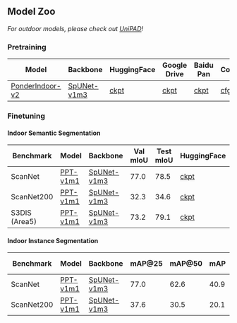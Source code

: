 ## Model Zoo

*For outdoor models, please check out [UniPAD](https://github.com/Nightmare-n/UniPAD)!*

### Pretraining

Model | Backbone | HuggingFace | Google Drive | Baidu Pan | Config
----- | ----- | -----|  ----- | ----- | -----
[PonderIndoor-v2](../ponder/models/ponder/ponder_indoor_base.py) | [SpUNet-v1m3](../ponder/models/sparse_unet/spconv_unet_v1m3_pdnorm.py) | [ckpt](https://huggingface.co/HaoyiZhu/PonderV2/blob/main/checkpoints/ponderv2-ppt-pretrain-scannet-s3dis-structured3d.pth) | [ckpt](https://drive.google.com/file/d/1oFHhr6YPZwgUCtn0y9M6zAHL7XNkmpVM/view?usp=sharing) | [ckpt](https://pan.baidu.com/s/1mF5BdjvS2DDjFrqntm-kYA?pwd=soin) | [cfg](../configs/scannet/pretrain-ponder-ppt-v1m1-0-sc-s3-st-spunet.py)

### Finetuning
#### Indoor Semantic Segmentation

Benchmark | Model | Backbone | Val mIoU | Test mIoU | HuggingFace | Google Drive | Baidu Pan | Config
----- | ----- | ----- | ----- | ----- | ----- |  ----- | ----- | -----
ScanNet | [PPT-v1m1](../ponder/models/point_prompt_training/point_prompt_training_v1m1_language_guided.py) | [SpUNet-v1m3](../ponder/models/sparse_unet/spconv_unet_v1m3_pdnorm.py) | 77.0 | 78.5 | [ckpt](https://huggingface.co/HaoyiZhu/PonderV2/blob/main/checkpoints/ponderv2-ppt-ft-semseg-scannet.pth) | [ckpt](https://drive.google.com/file/d/16RhUSJDxtsS7Z_FeRJwk0L3q7Dt-LN1A/view?usp=sharing) | [ckpt](https://pan.baidu.com/s/1l0_k0h9fvnI38By6bSdijQ?pwd=wks7) | [cfg](../configs/scannet/semseg-ppt-v1m1-0-sc-s3-st-spunet-lovasz-ft.py)
ScanNet200 | [PPT-v1m1](../ponder/models/point_prompt_training/point_prompt_training_v1m1_language_guided.py) | [SpUNet-v1m3](../ponder/models/sparse_unet/spconv_unet_v1m3_pdnorm.py) | 32.3 | 34.6 | [ckpt](https://huggingface.co/HaoyiZhu/PonderV2/blob/main/checkpoints/ponderv2-ppt-ft-semseg-scannet200.pth) | [ckpt](https://drive.google.com/file/d/1d_we6SsNJLDeRc1LepZwcOCgOGJy11rr/view?usp=sharing) | [ckpt](https://pan.baidu.com/s/1fvH5wA60wl2In0BaUMuFOw?pwd=3ron) | [cfg](../configs/scannet200/semseg-ppt-v1m1-0-spunet-lovasz-ft.py)
S3DIS (Area5) | [PPT-v1m1](../ponder/models/point_prompt_training/point_prompt_training_v1m1_language_guided.py) | [SpUNet-v1m3](../ponder/models/sparse_unet/spconv_unet_v1m3_pdnorm.py) | 73.2 | 79.1 | [ckpt](https://huggingface.co/HaoyiZhu/PonderV2/blob/main/checkpoints/ponderv2-ppt-ft-semseg-s3dis.pth) | [ckpt](https://drive.google.com/file/d/1GZgfxWJC9hNEHKV30t3PuIZMmTXngHXg/view?usp=sharing) | [ckpt](https://pan.baidu.com/s/1KJ-PwvROofcGeTzkKdsXCQ?pwd=bbaa) | [cfg](../configs/s3dis/semseg-ppt-v1m1-0-s3-sc-st-spunet-lovasz-ft.py)

#### Indoor Instance Segmentation
Benchmark | Model | Backbone | mAP@25 | mAP@50 | mAP | HuggingFace | Google Drive | Baidu Pan | Config
----- | ----- | ----- | ----- | ----- | ----- | ----- | ----- | ----- | -----
ScanNet | [PPT-v1m1](../ponder/models/point_prompt_training/point_prompt_training_v1m1_language_guided.py) | [SpUNet-v1m3](../ponder/models/sparse_unet/spconv_unet_v1m3_pdnorm.py) | 77.0 | 62.6 | 40.9 | [ckpt](https://huggingface.co/HaoyiZhu/PonderV2/blob/main/checkpoints/ponderv2-ppt-ft-insseg-scannet.pth) | [ckpt](https://drive.google.com/file/d/15tjsGY6bgZiQSXJel7yywzdYBDrpystk/view?usp=sharing) | [ckpt](https://pan.baidu.com/s/10BifGbWQ6CW_FcAnaw-XQg?pwd=jmd9) | [cfg](../configs/scannet/insseg-ppt-v1m1-0-pointgroup-spunet-ft.py)
ScanNet200 | [PPT-v1m1](../ponder/models/point_prompt_training/point_prompt_training_v1m1_language_guided.py) | [SpUNet-v1m3](../ponder/models/sparse_unet/spconv_unet_v1m3_pdnorm.py) | 37.6| 30.5 | 20.1 | [ckpt](https://huggingface.co/HaoyiZhu/PonderV2/blob/main/checkpoints/ponderv2-ppt-ft-insseg-scannet200.pth) | [ckpt](https://drive.google.com/file/d/1MVC2xSgXqbFDzIlni1KyPT28thbAIwm6/view?usp=sharing) | [ckpt](https://pan.baidu.com/s/1MbCPJEWbgOOmoB3riCEfcg?pwd=6pm0) | [cfg](../configs/scannet200/insseg-ppt-v1m1-0-pointgroup-spunet-ft.py)

